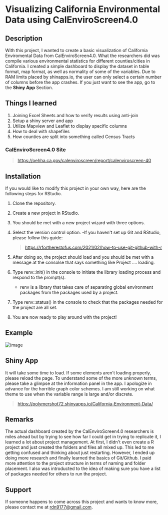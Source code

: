 # Visualizing California Environmental Data using CalEnviroScreen4.0

## Description
With this project, I wanted to create a basic visualization of California Enviromental Data from CalEnviroScreen4.0. What the researchers did was compile various environmental statistics for different counties/cities in California. I created a simple dashboard to display the dataset in table format, map format, as well as normality of some of the variables. Due to RAM limits placed by shinapps.io, the user can only select a certain number of columns before the app crashes. If you just want to see the app, go to the **Shiny App** Section. 

## Things I learned
1. Joining Excel Sheets and how to verify results using anti-join
2. Setup a shiny server and app
3. Utilize Mapview and Leaflet to display specific columns
4. How to deal with shapefiles
5. How counties are split into something called Census Tracts

### CalEnviroScreen4.0 Site
>https://oehha.ca.gov/calenviroscreen/report/calenviroscreen-40

## Installation
If you would like to modify this project in your own way, here are the following steps for RStudio.
1. Clone the repository.
2. Create a new project in RStudio.
3. You should be met with a new project wizard with three options.
4. Select the version control option.
   -If you haven't set up Git and RStudio, please follow this guide:
   
     >https://rfortherestofus.com/2021/02/how-to-use-git-github-with-r
     
5. After doing so, the project should load and you should be met with a message at the consolse that says something like Project .... loading.
6. Type renv::init() in the console to initiate the library loading process and respond to the prompt(s).
   - renv is a library that takes care of separating global environment packages from the packages used by a project.
   
8. Type renv::status() in the console to check that the packages needed for the project are all set.
9. You are now ready to play around with the project!

## Example
![image](https://github.com/Polymershot/Visualizing-California-Environmental-Data/assets/69413289/b7b6236f-22a3-4783-843d-ff8be0511533)

## Shiny App 
It will take some time to load. If some elements aren't loading properly, please reload the page. To understand some of the more unknown terms, please take a glimpse at the information panel in the app. I apologize in advance for the horrible graph color schemes. I am still working on what theme to use when the variable range is large and/or discrete.

>https://polymershot72.shinyapps.io/California-Environment-Data/

## Remarks
The actual dashboard created by the CalEnviroScreen4.0 researchers is miles ahead but by trying to see how far I could get in trying to replicate it, I learned a lot about project management. At first, I didn't even create a R project and just created the folders and files all mixed up. This led to me getting confused and thinking about just restarting. However, I ended up doing more research and finally learned the basics of Git/Github. I paid more attention to the project structure in terms of naming and folder placement. I also was introducted to the idea of making sure you have a list of packages needed for others to run the project. 

## Support
If someone happens to come across this project and wants to know more, please contact me at rdn9177@gmail.com.

